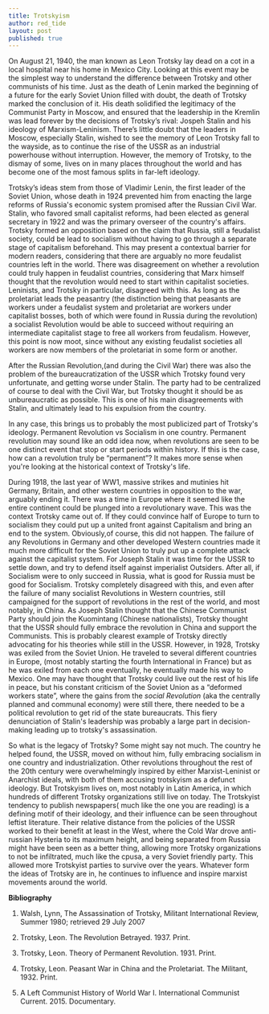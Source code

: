 ```yaml
---
title: Trotskyism
author: red_tide
layout: post
published: true
---
```

On August 21, 1940, the man known as Leon Trotsky lay dead on a cot in a local hospital near his home in Mexico City. Looking at this event may be the simplest way to understand the difference between Trotsky and other communists of his time. Just as the death of Lenin marked the beginning of a future for the early Soviet Union filled with doubt, the death of Trotsky marked the conclusion of it. His death solidified the legitimacy of the Communist Party in Moscow, and ensured that the leadership in the Kremlin was lead forever by the decisions of Trotsky’s rival: Jospeh Stalin and his ideology of Marxism-Leninism. There’s little doubt that the leaders in Moscow, especially Stalin, wished to see the memory of Leon Trotsky fall to the wayside, as to continue the rise of the USSR as an industrial powerhouse without interruption. However, the memory of Trotsky, to the dismay of some, lives on in many places throughout the world and has become one of the most famous splits in far-left ideology.

Trotsky’s ideas stem from those of Vladimir Lenin, the first leader of the Soviet Union, whose death in 1924 prevented him from enacting the large reforms of Russia's economic system promised after the Russian Civil War. Stalin, who favored small capitalist reforms, had been elected as general secretary in 1922 and was the primary overseer of the country's affairs. Trotsky formed an opposition based on the claim that Russia, still a feudalist society, could be lead to socialism without having to go through a separate stage of capitalism beforehand. This may present a contextual barrier for modern readers, considering that there are arguably no more feudalist countries left in the world. There was disagreement on whether a revolution could truly happen in feudalist countries, considering that Marx himself thought that the revolution would need to start within capitalist societies. Leninists, and Trotsky in particular, disagreed with this. As long as the proletariat leads the peasantry (the distinction being that peasants are workers under a feudalist system and proletariat are workers under capitalist bosses, both of which were found in Russia during the revolution) a socialist Revolution would be able to succeed without requiring an intermediate capitalist stage to free all workers from feudalism. However, this point is now moot, since without any existing feudalist societies all workers are now members of the proletariat in some form or another.

After the Russian Revolution,(and during the Civil War) there was also the problem of the bureaucratization of the USSR which Trotsky found very unfortunate, and getting worse under Stalin. The party had to be centralized of course to deal with the Civil War, but Trotsky thought it should be as unbureaucratic as possible. This is one of his main disagreements with Stalin, and ultimately lead to his expulsion from the country.

In any case, this brings us to probably the most publicized part of Trotsky's ideology. Permanent Revolution vs Socialism in one country. Permanent revolution may sound like an odd idea now, when revolutions are seen to be one distinct event that stop or start periods within history. If this is the case, how can a revolution truly be “permanent”? It makes more sense when you're looking at the historical context of Trotsky's life.

During 1918, the last year of WW1, massive strikes and mutinies hit Germany, Britain, and other western countries in opposition to the war, arguably ending it. There was a time in Europe where it seemed like the entire continent could be plunged into a revolutionary wave. This was the context Trotsky came out of. If they could convince half of Europe to turn to socialism they could put up a united front against Capitalism and bring an end to the system. 
Obviously,of course, this did not happen. The failure of any Revolutions in Germany and other developed Western countries made it much more difficult for the Soviet Union to truly put up a complete attack against the capitalist system. For Joseph Stalin it was time for the USSR to settle down, and try to defend itself against imperialist Outsiders. After all, if Socialism were to only succeed in Russia, what is good for Russia must be good for Socialism. Trotsky completely disagreed with this, and even after the failure of many socialist Revolutions in Western countries, still campaigned for the support of revolutions in the rest of the world, and most notably, in China. As Joseph Stalin thought that the Chinese Communist Party should join the Kuomintang (Chinese nationalists), Trotsky thought that the USSR should fully embrace the revolution in China and support the Communists. This is probably clearest example of Trotsky directly advocating for his theories while still in the USSR. 
However, in 1928, Trotsky was exiled from the Soviet Union. He traveled to several different countries in Europe, (most notably starting the fourth International in France) but as he was exiled from each one eventually, he eventually made his way to Mexico. One may have thought that Trotsky could live out the rest of his life in peace, but his constant criticism of the Soviet Union as a “deformed workers state”, where the gains from the *social Revolution* (aka the centrally planned and communal economy) were still there, there needed to be a political revolution to get rid of the state bureaucrats. This fiery denunciation of Stalin's leadership was probably a large part in decision-making leading up to trotsky's assassination.

So what is the legacy of Trotsky? Some might say not much. The country he helped found, the USSR, moved on without him, fully embracing socialism in one country and industrialization. Other revolutions throughout the rest of the 20th century were overwhelmingly inspired by either Marxist-Leninist or Anarchist ideals, with both of them accusing trotskyism as a defunct ideology. But Trotskyism lives on, most notably in Latin America, in which hundreds of different Trotsky organizations still live on today. The Trotskyist tendency to publish newspapers( much like the one you are reading) is a defining motif of their ideology, and their influence can be seen throughout leftist literature. Their relative distance from the policies of the USSR worked to their benefit at least in the West, where the Cold War drove anti-russian Hysteria to its maximum height, and being separated from Russia might have been seen as a better thing, allowing more Trotsky organizations to not be infiltrated, much like the cpusa, a very Soviet friendly party. This allowed more Trotskyist parties to survive over the years.
Whatever form the ideas of Trotsky are in, he continues to influence and inspire marxist movements around the world.

**Bibliography**

1. Walsh, Lynn, The Assassination of Trotsky, Militant International Review, Summer 1980; retrieved 29 July 2007

2. Trotsky, Leon. The Revolution Betrayed. 1937. Print.

3. Trotsky, Leon. Theory of Permanent Revolution. 1931. Print.

4. Trotsky, Leon. Peasant War in China and the Proletariat. The Militant, 1932. Print.

5. A Left Communist History of World War I. International Communist Current. 2015. Documentary.





